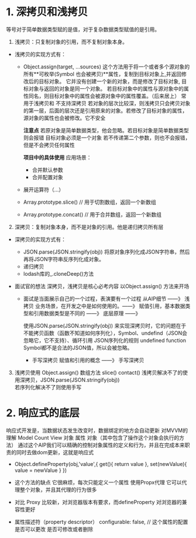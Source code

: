 
# 1. 深拷贝和浅拷贝
等号对于简单数据类型赋的是值，对于复杂数据类型赋值的是引用。
1. 浅拷贝：只复制对象的引用，而不复制对象本身。
- 浅拷贝的实现方式有：
  - Object.assign(target, ...sources)
    这个方法用于将一个或者多个源对象的所有**可枚举(Symbol 也会被拷贝)**属性，复制到目标对象上,并返回修改后的目标对象。
    它并没有创建一个新的对象，而是修改了目标对象, 目标对象与返回的对象是同一个对象。
    若目标对象中的属性与源对象中的属性同名，则目标对象中的属性会被源对象中的属性覆盖。（后来居上）
    常用于浅拷贝和   不支持深拷贝
    若对象的层次比较深，则浅拷贝只会拷贝对象的第一层，后面的层次还是引用原来的对象。若修改了目标对象的属性，源对象的属性也会被修改。它不安全

    **注意点**
    若原对象是简单数据类型，他会忽略。若目标对象是简单数据类型则会报错
    目标对象必须是一个对象
    若不传递第二个参数，则也不会报错，但是不会拷贝任何属性

    **项目中的具体使用**
    应用场景：
    - 合并默认参数
    - 合并配置对象

  - 展开运算符（...）
  - Array.prototype.slice() // 用于切割数组，返回一个新数组
  - Array.prototype.concat() // 用于合并数组，返回一个新数组

2. 深拷贝：复制对象本身，而不是对象的引用。他是递归拷贝所有层
- 深拷贝的实现方式有：
  - JSON.parse(JSON.stringify(obj)) 将原对象序列化成JSON字符串，然后再将JSON字符串反序列化成对象。
  - 递归拷贝
  - lodash库的_.cloneDeep()方法

- 面试官的想法
  深拷贝，浅拷贝是核心必考内容
  以Object.assign() 方法来开场
  - 面试是当面展示自己的一个过程，表演要有一个过程
    从AIP细节 ——》 浅拷贝 业务场景，在开发之中是如何使用的。——》 赋值引用，基本数据类型和引用数据类型是不同的 ——》 底层原理 ——》 
    
    使用JSON.parse(JSON.stringify(obj)) 来实现深拷贝时，它的问题在于不能拷贝函数（函数不知道如何序列化），Symbol、undefind（JSON会忽略它，它不支持）、循环引用
    JSON序列化的规则  undefined function Symbol都不是合法的JSON值，所以会被忽略。
    - 手写深拷贝
      赋值和引用的概念
    ——》 手写深拷贝
3. 浅拷贝使用
    Object.assign()   数组方法 slice() contact()
   浅拷贝解决不了的使用深拷贝，JSON.parse(JSON.stringify(obj))  
   若序列化解决不了则使用手写




# 2. 响应式的底层
响应式开发是，当数据状态发生改变时，数据绑定的地方会自动更新
对MVVM的理解
Model Count View 
对象 属性 对象（其中包含了操作这个对象会执行的方法）
通过这个AIP我们可以精确的控制对象属性的定义和行为，并且在完成本来职责的同时去做dom更新，这就是响应式
- Object.defineProperty(obj,'value',{
  get(){
    return value
  },
  set(newValue){
    value = newValue
  }
})

- 这个方法的缺点
  它很麻烦，每次只能定义一个属性
  使用Propx代理
  它可以代理整个对象，并且其代理的行为很多

- 对比 Proxy 比较新，对浏览器版本有要求，而defineProperty 对浏览器的兼容性更好

- 属性描述符（property descriptor）
  configurable: false, // 这个属性的配置是否可以更改  是否可修改或者删除


